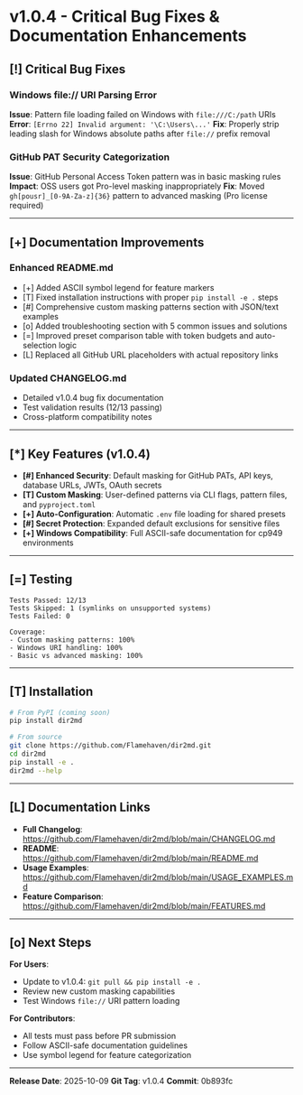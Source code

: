 # v1.0.4 - Critical Bug Fixes & Documentation Enhancements

## [!] Critical Bug Fixes

### Windows file:// URI Parsing Error
**Issue**: Pattern file loading failed on Windows with `file:///C:/path` URIs
**Error**: `[Errno 22] Invalid argument: '\C:\Users\...'`
**Fix**: Properly strip leading slash for Windows absolute paths after `file://` prefix removal

### GitHub PAT Security Categorization
**Issue**: GitHub Personal Access Token pattern was in basic masking rules
**Impact**: OSS users got Pro-level masking inappropriately
**Fix**: Moved `gh[pousr]_[0-9A-Za-z]{36}` pattern to advanced masking (Pro license required)

---

## [+] Documentation Improvements

### Enhanced README.md
- [+] Added ASCII symbol legend for feature markers
- [T] Fixed installation instructions with proper `pip install -e .` steps
- [#] Comprehensive custom masking patterns section with JSON/text examples
- [o] Added troubleshooting section with 5 common issues and solutions
- [=] Improved preset comparison table with token budgets and auto-selection logic
- [L] Replaced all GitHub URL placeholders with actual repository links

### Updated CHANGELOG.md
- Detailed v1.0.4 bug fix documentation
- Test validation results (12/13 passing)
- Cross-platform compatibility notes

---

## [*] Key Features (v1.0.4)

- **[#] Enhanced Security**: Default masking for GitHub PATs, API keys, database URLs, JWTs, OAuth secrets
- **[T] Custom Masking**: User-defined patterns via CLI flags, pattern files, and `pyproject.toml`
- **[+] Auto-Configuration**: Automatic `.env` file loading for shared presets
- **[#] Secret Protection**: Expanded default exclusions for sensitive files
- **[+] Windows Compatibility**: Full ASCII-safe documentation for cp949 environments

---

## [=] Testing

```
Tests Passed: 12/13
Tests Skipped: 1 (symlinks on unsupported systems)
Tests Failed: 0

Coverage:
- Custom masking patterns: 100%
- Windows URI handling: 100%
- Basic vs advanced masking: 100%
```

---

## [T] Installation

```bash
# From PyPI (coming soon)
pip install dir2md

# From source
git clone https://github.com/Flamehaven/dir2md.git
cd dir2md
pip install -e .
dir2md --help
```

---

## [L] Documentation Links

- **Full Changelog**: https://github.com/Flamehaven/dir2md/blob/main/CHANGELOG.md
- **README**: https://github.com/Flamehaven/dir2md/blob/main/README.md
- **Usage Examples**: https://github.com/Flamehaven/dir2md/blob/main/USAGE_EXAMPLES.md
- **Feature Comparison**: https://github.com/Flamehaven/dir2md/blob/main/FEATURES.md

---

## [o] Next Steps

**For Users**:
- Update to v1.0.4: `git pull && pip install -e .`
- Review new custom masking capabilities
- Test Windows `file://` URI pattern loading

**For Contributors**:
- All tests must pass before PR submission
- Follow ASCII-safe documentation guidelines
- Use symbol legend for feature categorization

---

**Release Date**: 2025-10-09
**Git Tag**: v1.0.4
**Commit**: 0b893fc
